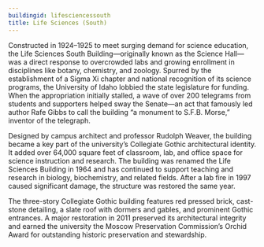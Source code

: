 ```yaml
---
buildingid: lifesciencessouth
title: Life Sciences (South)
---
```


Constructed in 1924–1925 to meet surging demand for science education, the Life Sciences South Building—originally known as the Science Hall—was a direct response to overcrowded labs and growing enrollment in disciplines like botany, chemistry, and zoology. Spurred by the establishment of a Sigma Xi chapter and national recognition of its science programs, the University of Idaho lobbied the state legislature for funding. When the appropriation initially stalled, a wave of over 200 telegrams from students and supporters helped sway the Senate—an act that famously led author Rafe Gibbs to call the building “a monument to S.F.B. Morse,” inventor of the telegraph.

Designed by campus architect and professor Rudolph Weaver, the building became a key part of the university’s Collegiate Gothic architectural identity. It added over 64,000 square feet of classroom, lab, and office space for science instruction and research. The building was renamed the Life Sciences Building in 1964 and has continued to support teaching and research in biology, biochemistry, and related fields. After a lab fire in 1997 caused significant damage, the structure was restored the same year.

The three-story Collegiate Gothic building features red pressed brick, cast-stone detailing, a slate roof with dormers and gables, and prominent Gothic entrances. A major restoration in 2011 preserved its architectural integrity and earned the university the Moscow Preservation Commission’s Orchid Award for outstanding historic preservation and stewardship.
